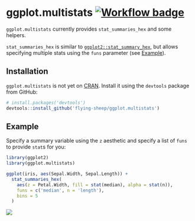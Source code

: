 ggplot.multistats [![Workflow badge][]](https://github.com/flying-sheep/ggplot.multistats/commits/master)
=================

[Workflow badge]: https://github.com/flying-sheep/ggplot.multistats/workflows/Build%20R%20package/badge.svg

<!-- badges: start -->
<!-- badges: end -->

`ggplot.multistats` currently provides `stat_summaries_hex` and some helpers.

`stat_summaries_hex` is similar to [`ggplot2::stat_summary_hex`][stat_summary_2d],
but allows specifying multiple stats using the `funs` parameter (see [Example](#Example)).

[stat_summary_2d]: https://ggplot2.tidyverse.org/reference/stat_summary_2d.html

Installation
------------
`ggplot.multistats` is not yet on [CRAN](https://CRAN.R-project.org).
Install it using the `devtools` package from GitHub:

```r
# install.packages('devtools')
devtools::install_github('flying-sheep/ggplot.multistats')
```

Example
-------
Specify a summary variable using the `z` aesthetic
and specify a list of `funs` to provide `stat`s for you:

```r
library(ggplot2)
library(ggplot.multistats)

ggplot(iris, aes(Sepal.Width, Sepal.Length)) +
  stat_summaries_hex(
    aes(z = Petal.Width, fill = stat(median), alpha = stat(n)),
    funs = c('median', n = 'length'),
    bins = 5
  )
```

![](example.png)
